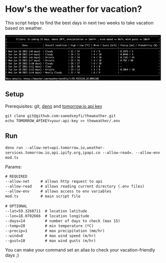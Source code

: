 # How's the weather for vacation?

This script helps to find the best days in next two weeks to take vacation based
on weather.

![Output Screenshot](https://github.com/saeedseyfi/theweather/raw/master/assets/output.png)

## Setup

Prerequisites: git, [deno](https://deno.land/) and
[tomorrow.io api key](https://docs.tomorrow.io/reference/welcome)

```shell script
git clone git@github.com:saeedseyfi/theweather.git
echo TOMORROW_APIKEY=your-api-key >> theweather/.env
```

## Run

```shell script
deno run --allow-net=api.tomorrow.io,weather-services.tomorrow.io,api.ipify.org,ipapi.co --allow-read=. --allow-env mod.ts
```

Params:

```text
# REQUIRED
--allow-net     # allows http request to api 
--allow-read    # allows reading current directory (.env files)
--allow-env     # allows access to env variables
mod.ts          # main script file

# OPTIONAL
--lat=59.3268711  # location latitude
--lon=18.0702666  # location longitude
--days=14         # number of days to check (max 15)
--temp=20         # min temperature (ºC) 
--precip=1        # max precipitation (mm/hr)
--wind=8          # max wind speed (m/hr)
--gust=10         # max wind gusts (m/hr)
```

You can make your command set an alias to check your vacation-friendly days ;)
